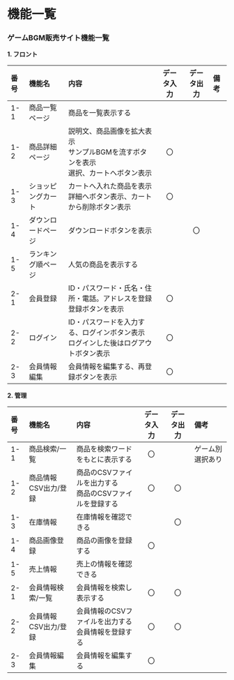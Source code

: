 # 機能一覧
### ゲームBGM販売サイト機能一覧

**1. フロント**

|番号|機能名|内容|データ入力|データ出力|備考|
|:---|:---|:---|:---:|:---:|:---|
|1-1|商品一覧ページ|商品を一覧表示する||||
|1-2|商品詳細ページ|説明文、商品画像を拡大表示<br>サンプルBGMを流すボタンを表示<br>選択、カートへボタン表示|〇|||
|1-3|ショッピングカート|カートへ入れた商品を表示<br>詳細へボタン表示、カートから削除ボタン表示|〇|||
|1-4|ダウンロードページ|ダウンロードボタンを表示||〇||
|1-5|ランキング順ページ|人気の商品を表示する||||
|2-1|会員登録|ID・パスワード・氏名・住所・電話。アドレスを登録<br>登録ボタンを表示|〇|||
|2-2|ログイン|ID・パスワードを入力する、ログインボタン表示<br>ログインした後はログアウトボタン表示|〇|||
|2-3|会員情報編集|会員情報を編集する、再登録ボタンを表示|〇|||

**2. 管理**

|番号|機能名|内容|データ入力|データ出力|備考|
|:---|:---|:---|:---:|:---:|:---|
|1-1|商品検索/一覧|商品を検索ワードをもとに表示する|〇||ゲーム別選択あり|
|1-2|商品情報CSV出力/登録|商品のCSVファイルを出力する<br>商品のCSVファイルを登録する|〇|〇||
|1-3|在庫情報|在庫情報を確認できる||〇||
|1-4|商品画像登録|商品の画像を登録する|〇|||
|1-5|売上情報|売上の情報を確認できる||||
|2-1|会員情報検索/一覧|会員情報を検索し表示する|〇|〇||
|2-2|会員情報CSV出力/登録|会員情報のCSVファイルを出力する<br>会員情報を登録する|〇|〇||
|2-3|会員情報編集|会員情報を編集する|〇|||

